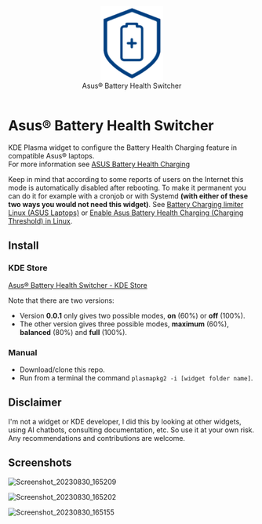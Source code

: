 <div align="center">
<picture>
  <source media="(prefers-color-scheme: dark)" srcset="logo.png">
  <img alt="Logo" src="logo.png" height="150px">
</picture>
<br>
Asus® Battery Health Switcher
</div>
<br>

# Asus® Battery Health Switcher
KDE Plasma widget to configure the Battery Health Charging feature in compatible Asus® laptops.  
For more information see [ASUS Battery Health Charging](https://www.asus.com/us/support/FAQ/1032726/)

Keep in mind that according to some reports of users on the Internet this mode is automatically disabled after rebooting. 
To make it permanent you can do it for example with a cronjob or with Systemd **(with either of these two ways you would not need this widget)**. See [Battery Charging limiter Linux (ASUS Laptops)](https://github.com/sreejithag/battery-charging-limiter-linux) or [Enable Asus Battery Health Charging (Charging Threshold) in Linux](https://www.youtube.com/watch?v=BacV_hvaXfU).

## Install

### KDE Store
[Asus® Battery Health Switcher - KDE Store](https://store.kde.org/p/2075212/)

Note that there are two versions:
- Version **0.0.1** only gives two possible modes, **on** (60%) or **off** (100%).
- The other version gives three possible modes, **maximum** (60%), **balanced** (80%) and **full** (100%).

### Manual
- Download/clone this repo.
- Run from a terminal the command `plasmapkg2 -i [widget folder name]`.

## Disclaimer
I'm not a widget or KDE developer, I did this by looking at other widgets, using AI chatbots, consulting documentation, etc. So use it at your own risk.
Any recommendations and contributions are welcome.

## Screenshots

![Screenshot_20230830_165209](https://github.com/enielrodriguez/asus-battery-health-switcher/assets/31964610/59805351-a326-42bb-b406-0857db47fa8c)

![Screenshot_20230830_165202](https://github.com/enielrodriguez/asus-battery-health-switcher/assets/31964610/a4268787-1065-4802-b82a-b5a4b29142ae)

![Screenshot_20230830_165155](https://github.com/enielrodriguez/asus-battery-health-switcher/assets/31964610/fa7148e2-d446-4651-9ed0-13889043abf5)
